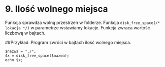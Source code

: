 # 9. Ilość wolnego miejsca

Funkcja sprawdza wolną przestrzeń w folderze.
Funkcja `disk_free_space(/* lokacja */)` w parametrze wstawiamy lokacje.
Funkcja zwraca wartość liczbową w bajtach.

##Przykład:
Program zwróci w bajtach ilość wolnego miejsca.

	$nazwa = "./";
	$x = disk_free_space($nazwa);
	echo $x;


